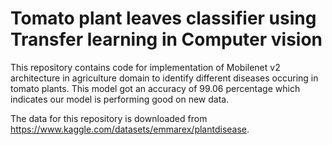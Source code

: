 # Tomato plant leaves classifier using Transfer learning in Computer vision
This repository contains code for implementation of Mobilenet v2 architecture in agriculture domain to identify different diseases occuring in tomato plants. This model got an accuracy of 99.06 percentage which indicates our model is performing good on new data.

The data for this repository is downloaded from https://www.kaggle.com/datasets/emmarex/plantdisease. 


